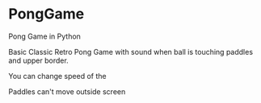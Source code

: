 # PongGame
Pong Game in Python


Basic Classic Retro Pong Game with sound when ball is touching paddles and upper border.

You can change speed of the

Paddles can't move outside screen
